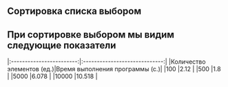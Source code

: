    **Сортировка списка выбором**
   -----------------------------------------------
   При сортировке выбором мы видим следующие показатели
   -----------------------------------------------
   |:------------------------:|:-----------------------------:|
   |Количество элементов (ед.)|Время выполнения программы (с.)|
   |100     |2.12   |
   |500     |1.8    |
   |5000    |6.078  |
   |10000   |10.518 |
